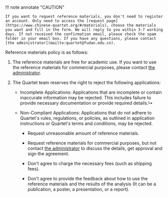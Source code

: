 !!! note annotate "CAUTION"

    If you want to request reference materials, you don't need to register an account. Only need to access the [request page](https://www.chinese-quartet.org/#/materials), choose the materials you want and fill in the form. We will reply to you within 3-7 working days. If not received the confirmation email, please check the spam folder in your email box. If you have any questions, please contact [the administrator](mailto:quartet@fudan.edu.cn).


Reference materials policy is as follows:

1. The reference materials are free for academic use. If you want to use the reference materials for commercial purposes, please contact [the administrator](mailto:quartet@fudan.edu.cn).

2. The Quartet team reserves the right to reject the following applications:

    - Incomplete Applications: Applications that are incomplete or contain inaccurate information may be rejected. This includes failure to provide necessary documentation or provide required details.↳

    - Non-Compliant Applications: Applications that do not adhere to Quartet's rules, regulations, or policies, as outlined in application instructions or Quartet's terms and conditions, may be rejected.

        - Request unreasonable amount of reference materials.

        - Request reference materials for commercial purposes, but not contact [the administrator](mailto:quartet@fudan.edu.cn) to discuss the details, get approval and sign the agreement.

        - Don't agree to charge the necessary fees (such as shipping fees).

        - Don't agree to provide the feedback about how to use the reference materials and the results of the analysis (It can be a publication, a poster, a presentation, or a report).



